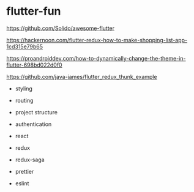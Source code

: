# flutter-fun

https://github.com/Solido/awesome-flutter 

https://hackernoon.com/flutter-redux-how-to-make-shopping-list-app-1cd315e79b65

https://proandroiddev.com/how-to-dynamically-change-the-theme-in-flutter-698bd022d0f0

https://github.com/java-james/flutter_redux_thunk_example


* styling
* routing
* project structure
* authentication

* react
* redux
* redux-saga

* prettier
* eslint
